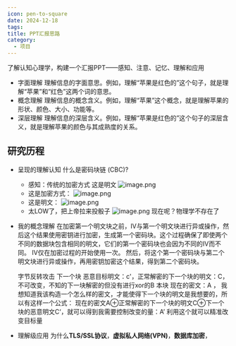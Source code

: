 ```yaml
---
icon: pen-to-square
date: 2024-12-18
tags: 
title: PPT汇报思路
category:
  - 项目
---
```


了解认知心理学，构建一个汇报PPT——感知、注意、记忆、理解和应用
- 字面理解
	理解信息的字面意思。例如，理解“苹果是红色的”这个句子，就是理解“苹果”和“红色”这两个词的意思。
- 概念理解
	理解信息的概念含义。例如，理解“苹果”这个概念，就是理解苹果的形状、颜色、大小、功能等。
- 深层理解
	理解信息的深层含义。例如，理解“苹果是红色的”这个句子的深层含义，就是理解苹果的颜色与其成熟度的关系。
## 研究历程
- 呈现的理解认知
	什么是密码块链 (CBC)?
	- 感知：传统的加密方式
	  这是明文
	  ![image.png](https://cdn.jsdelivr.net/gh/fakeppa/blog-img/20241216201124.png)
	- 这是加密方式：
	  ![image.png](https://cdn.jsdelivr.net/gh/fakeppa/blog-img/20241216202920.png)
	- 这是明文：
	  ![image.png](https://cdn.jsdelivr.net/gh/fakeppa/blog-img/20241216203132.png)
	- 太LOW了，把上帝拉来投骰子
	  ![image.png](https://cdn.jsdelivr.net/gh/fakeppa/blog-img/20241216203607.png)
	  现在呢？物理学不存在了
	  
	  



- 我的概念理解
  在加密第一个明文块之前，IV与第一个明文块进行异或操作，然后这个结果使用密钥进行加密，生成第一个密码块。这个过程确保了即使两个不同的数据块包含相同的明文，它们的第一个密码块也会因为不同的IV而不同。
  IV仅在加密过程的开始使用一次。
  然后，将这个第一个密码块与第二个明文块进行异或操作，再用密钥加密这个结果，得到第二个密码块。
  
  字节反转攻击
  下一个块
  恶意目标明文：c'，正常解密的下一个块的明文：C，不可改变，不知的下一块解密的但没有进行xor的B
  本块
  现在的密文：A   ，
  我想知道我该构造一个怎么样的密文，才能使得下一个块的明文是我想要的，所以有这样一个公式：
  现在的密文A⊕正常解密的下一个块的明文C⊕下一个块的恶意明文C‘，就可以得到我需要控制改变的量：A’
  利用这个就可以精准改变目标量
  

  
- 理解级应用
  为什么**TLS/SSL协议**，**虚拟私人网络(VPN)**，**数据库加密**，